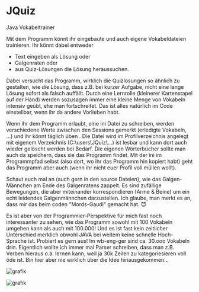 # JQuiz
Java Vokabeltrainer

Mit dem Programm könnt ihr eingebaute und auch eigene Vokabeldateien trainieren.
Ihr könnt dabei entweder
- Text eingeben als Lösung oder
- Galgenraten oder
- aus Quiz-Lösungen die Lösung heraussuchen.

Dabei versucht das Programm, wirklich die Quizlösungen so ähnlich zu gestalten, wie die Lösung, dass z.B. bei kurzer Aufgabe, nicht eine lange Lösung sofort als falsch auffällt. Durch eine Lernrolle (kleinerer Kartenstapel auf der Hand) werden sozusagen immer eine kleine Menge von Vokabeln intensiv geübt, ehe man fortschreitet. Das ist alles natürlich im Code einstellbar, wenn ihr da andere Vorlieben habt.

Wenn ihr dem Programm erlaubt, eine ini Datei zu schreiben, werden verschiedene Werte zwischen den Sessions gemerkt (erledigte Vokabeln, …) und ihr könnt täglich üben . Die Datei wird im Profilverzeichnis angelegt mit eigenem Verzeichnis (C:\users\JQuiz\…) ist lesbar und kann dort auch wieder gelöscht werden bei Bedarf. Die eigenen Wörterbücher sollte man auch da speichern, dass sie das Programm findet. Mit der ini im Programmpfad selbst (also dort, wo ihr das Programm hin kopiert habt) geht das Programm aber auch (wenn ihr nicht euer Profil voll müllen wollt).

Schaut euch mal an (auch gern in den source Dateien), wie das Galgen-Männchen am Ende des Galgenratens zappelt. Es sind zufällige Bewegungen, die aber miteinander korrespondieren (Arme & Beine) um ein echt leidendes Galgenmännchen darzustellen. Ich glaube, man merkt es an, dass mir das beim coden "Mords-Gaudi" gemacht hat. 😈

Es ist aber von der Programmier-Perspektive für mich fast noch interessanter zu sehen, wie das Programm sowohl mit 100 Vokabeln umgehen kann als auch mit 100.000! Und es ist fast kein zeitlicher Unterschied merklich obwohl JAVA bei weitem keine schnelle Hoch-Sprache ist. Probiert es gern aus! Im wb-eng-ger sind ca. 30.ooo Vokabeln drin. Eigentlich wollte ich immer mal Parser schreiben, dass man z.B. Verben hieraus o.ä. lernen kann, weil ja 30k Zeilen zu kategoriesieren voll öde ist. Bin hier aber nie wirklich über die Idee hinausgekommen... 

 

![grafik](https://user-images.githubusercontent.com/56628625/151678564-e96144b3-57c5-47b1-b3ec-176a5b57236f.png)

![grafik](https://user-images.githubusercontent.com/56628625/151678835-d30e7b9b-8646-4a2b-8b12-998340e334a4.png)

